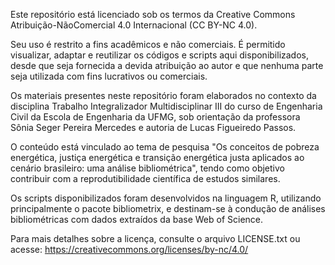 Este repositório está licenciado sob os termos da Creative Commons Atribuição-NãoComercial 4.0 Internacional (CC BY-NC 4.0).

Seu uso é restrito a fins acadêmicos e não comerciais. É permitido visualizar, adaptar e reutilizar os códigos e scripts aqui disponibilizados, desde que seja fornecida a devida atribuição ao autor e que nenhuma parte seja utilizada com fins lucrativos ou comerciais.

Os materiais presentes neste repositório foram elaborados no contexto da disciplina Trabalho Integralizador Multidisciplinar III do curso de Engenharia Civil da Escola de Engenharia da UFMG, sob orientação da professora Sônia Seger Pereira Mercedes e autoria de Lucas Figueiredo Passos.

O conteúdo está vinculado ao tema de pesquisa "Os conceitos de pobreza energética, justiça energética e transição energética justa aplicados ao cenário brasileiro: uma análise bibliométrica", tendo como objetivo contribuir com a reprodutibilidade científica de estudos similares.

Os scripts disponibilizados foram desenvolvidos na linguagem R, utilizando principalmente o pacote bibliometrix, e destinam-se à condução de análises bibliométricas com dados extraídos da base Web of Science.

Para mais detalhes sobre a licença, consulte o arquivo LICENSE.txt ou acesse:
https://creativecommons.org/licenses/by-nc/4.0/
